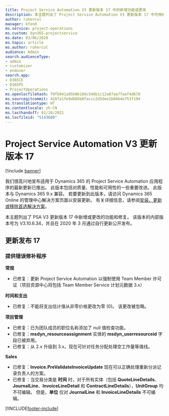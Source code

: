 ```yaml
---
title: Project Service Automation V3 更新版本 17 中的新增功能或更改
description: 本主题列出了 Project Service Automation V3 更新版本 17 中可用的功能和修复。
author: ruhercul
manager: kfend
ms.service: project-operations
ms.custom: dyn365-projectservice
ms.date: 03/06/2020
ms.topic: article
ms.author: ruhercul
audience: Admin
search.audienceType:
- admin
- customizer
- enduser
search.app:
- D365CE
- D365PS
- ProjectOperations
ms.openlocfilehash: f9fb941a95b0610dc546b1c12a87aa7faef4d676
ms.sourcegitcommit: 418fa1fe9d605b8faccc2d5dee1b04b4e753f194
ms.translationtype: HT
ms.contentlocale: zh-CN
ms.lasthandoff: 02/10/2021
ms.locfileid: "5143689"
---
```

# <a name="project-service-automation-update-release-17-v3"></a>Project Service Automation V3 更新版本 17

[!include [banner](../includes/psa-now-project-operations.md)]

我们很高兴地宣布适用于 Dynamics 365 的 Project Service Automation 应用程序的最新更新已推出。 此版本包括对质量、性能和可用性的一些重要改进。  此版本与 Dynamics 365 9.x 兼容。 若要更新到此版本，请访问 Dynamics 365 Online 的管理中心解决方案页面以安装更新。 有关详细信息，请参阅[安装、更新或移除首选解决方案](https://docs.microsoft.com/power-platform/admin/install-remove-preferred-solution)。

本主题列出了 PSA V3 更新版本 17 中新增或更改的功能和修复。 该版本的内部版本号为 V3.10.6.34，并且在 2020 年 3 月通过自行更新公开发布。


## <a name="update-release-17"></a>更新发布 17

### <a name="bug-fixes"></a>提供错误修补程序

**常规**

- 已修复：更新 Project Service Automation 以强制使用 Team Member 许可证（项目资源中心将包括 Team Member Service 计划元数据 3.x）
 
**时间和支出**

- 已修复：不能将支出估计值从非零价格更改为零 (0)。 该更改被忽略。

**项目管理**

- 已修复：已为团队成员的职位名称添加了 null 值检查功能。
- 已修复：**msdyn_resourceassignment** 实体的 **msdyn_userresourceid** 字段已被弃用。
- 已修复：从 2.x 升级到 3.x，现在可针对任务分配处理空工作量等值线。

**Sales**

- 已修复：**Invoice.PreValidateInvoiceUpdate** 现在可以正确处理重新分派记录负责人的方案。
- 已修复：当交易分类是 **时间** 时，对于所有实体（包括 **QuoteLineDetails**、**JournalLine**、**InvoiceLineDetail** 和 **ContractLineDetails**），**UnitGroup** 均不可编辑。 但是，**单位** 仅对 **JournalLine** 和 **InvoiceLineDetails** 不可编辑。




[!INCLUDE[footer-include](../includes/footer-banner.md)]